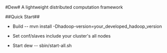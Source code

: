 #Dew#
A lightweight distributed computation framework

##Quick Start##
- Build
-- mvn install -Dhadoop-version=your_developed_hadoop_version

- Set conf/slaves include your cluster's all nodes

- Start dew
-- sbin/start-all.sh

